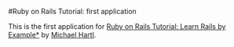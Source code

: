 #Ruby on Rails Tutorial: first application

This is the first application for 
[Ruby on Rails Tutorial: Learn Rails by Example*](http://railstutorial.corg/)
by [Michael Hartl](http://michaelhartl.com).
